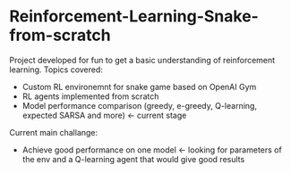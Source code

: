 # Reinforcement-Learning-Snake-from-scratch

Project developed for fun to get a basic understanding of reinforcement learning. Topics covered:
- Custom RL environemnt for snake game based on OpenAI Gym
- RL agents implemented from scratch
- Model performance comparison (greedy, e-greedy, Q-learning, expected SARSA and more) <- current stage

Current main challange:
- Achieve good performance on one model <- looking for parameters of the env and a Q-learning agent that would give good results
